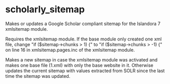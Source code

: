 # scholarly_sitemap
Makes or updates a Google Scholar compliant sitemap for the Islandora 7 xmlsitemap module.

Requires the xmlsitemap module. If the base module only created one xml file, change "if ($sitemap->chunks > 1) {" to "if ($sitemap->chunks > -1) {" on line 16 in xmlsitemap.pages.inc of the xmlsitemap module.

Makes a new sitemap in case the xmlsitemap module was activated and makes one base file (1.xml) with only the base website in it. Otherwise updates the current sitemap with values extracted from SOLR since the last time the sitemap was updated.
